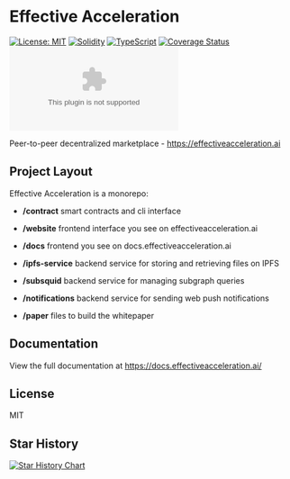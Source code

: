 # Effective Acceleration

[![License: MIT](https://img.shields.io/badge/License-MIT-yellow.svg)](https://opensource.org/licenses/MIT)
[![Solidity](https://img.shields.io/badge/Solidity-0.8.28-blue)](https://soliditylang.org)
[![TypeScript](https://img.shields.io/badge/TypeScript-5.0+-blue)](https://www.typescriptlang.org/)
[![Coverage Status](https://coveralls.io/repos/github/semperai/effectiveacceleration.ai/badge.svg?branch=master)](https://coveralls.io/github/semperai/effectiveacceleration.ai?branch=master)
![CodeRabbit Pull Request Reviews](https://img.shields.io/coderabbit/prs/github/semperai/effectiveacceleration.ai?utm_source=oss&utm_medium=github&utm_campaign=semperai%2Feffectiveacceleration.ai&labelColor=171717&color=FF570A&link=https%3A%2F%2Fcoderabbit.ai&label=CodeRabbit+Reviews)

Peer-to-peer decentralized marketplace - https://effectiveacceleration.ai

## Project Layout

Effective Acceleration is a monorepo:

- **/contract** smart contracts and cli interface

- **/website** frontend interface you see on effectiveacceleration.ai

- **/docs** frontend you see on docs.effectiveacceleration.ai

- **/ipfs-service** backend service for storing and retrieving files on IPFS

- **/subsquid** backend service for managing subgraph queries

- **/notifications** backend service for sending web push notifications

- **/paper** files to build the whitepaper

## Documentation

View the full documentation at https://docs.effectiveacceleration.ai/

## License

MIT

## Star History

[![Star History Chart](https://api.star-history.com/svg?repos=semperai/effectiveacceleration.ai&type=Date)](https://star-history.com/#semperai/effectiveacceleration.ai&Date)
